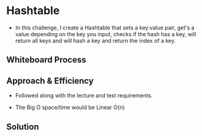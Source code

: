 # Hashtable
<!-- Description of the challenge -->

- In this challenge, I create a Hashtable that sets a key:value pair, get's a value depending on the key you input, checks if the hash has a key, will return all keys and will hash a key and return the index of a key.

## Whiteboard Process
<!-- Embedded whiteboard image -->


## Approach & Efficiency
<!-- What approach did you take? Why? What is the Big O space/time for this approach? -->

- Followed along with the lecture and test requirements.

- The Big O space/time would be Linear O(n)

## Solution
<!-- Show how to run your code, and examples of it in action -->

